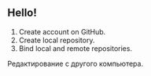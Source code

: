 ## Hello!

1. Create account on GitHub.
2. Create local repository.
3. Bind local and remote repositories.

Редактирование с другого компьютера.

